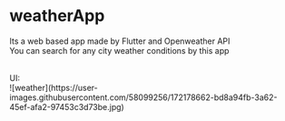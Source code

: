 # weatherApp
Its a web based app made by Flutter and Openweather API <br/>
You can search for any city weather conditions by this app

<br />
UI: <br/>
![weather](https://user-images.githubusercontent.com/58099256/172178662-bd8a94fb-3a62-45ef-afa2-97453c3d73be.jpg)

